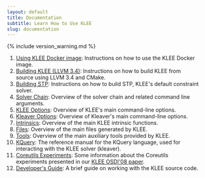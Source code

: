 ```yaml
---
layout: default
title: Documentation
subtitle: Learn How to Use KLEE
slug: documentation
---
```


{% include version_warning.md %}


1. [Using KLEE Docker image]({{site.baseurl}}/docker/): Instructions on how to use the KLEE Docker image.
1. [Building KLEE (LLVM 3.4)]({{site.baseurl}}/build-llvm34/): Instructions on how to build KLEE from source using LLVM 3.4 and CMake.
1. [Building STP]({{site.baseurl}}/build-stp/): Instructions on how to build STP, KLEE's default constraint solver.
1. [Solver Chain]({{site.baseurl}}/docs/solver-chain/): Overview of the solver chain and related command line arguments.
1. [KLEE Options]({{site.baseurl}}/docs/options/): Overview of KLEE's main command-line options.
1. [Kleaver Options]({{site.baseurl}}/docs/kleaver-options/): Overview of Kleaver's main command-line options.
2. [Intrinsics]({{site.baseurl}}/docs/intrinsics/): Overview of the main KLEE intrinsic functions.
3. [Files]({{site.baseurl}}/docs/files/): Overview of the main files generated by KLEE.
4. [Tools]({{site.baseurl}}/docs/tools/): Overview of the main auxiliary tools provided by KLEE.
5. [KQuery]({{site.baseurl}}/docs/kquery): The reference manual for the KQuery language, used for interacting with the KLEE solver (kleaver).
6. [Coreutils Experiments]({{site.baseurl}}/docs/coreutils-experiments): Some information about the Coreutils experiments presented in our [KLEE OSDI'08 paper](http://www.doc.ic.ac.uk/~cristic/papers/klee-osdi-08.pdf).
7. [Developer's Guide]({{site.baseurl}}/docs/developers-guide/): A brief guide on working with the KLEE source code.
